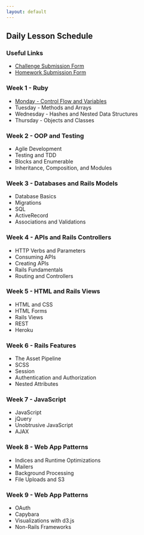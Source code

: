 ```yaml
---
layout: default
---
```


## Daily Lesson Schedule

### Useful Links

* [Challenge Submission Form](http://goo.gl/forms/lAlRZpME2o)
* [Homework Submission Form](http://goo.gl/forms/LlrLL85tFM)

### Week 1 - Ruby

* [Monday - Control Flow and Variables](w1-1/index)
* Tuesday - Methods and Arrays
* Wednesday - Hashes and Nested Data Structures
* Thursday - Objects and Classes


### Week 2 - OOP and Testing

* Agile Development
* Testing and TDD
* Blocks and Enumerable
* Inheritance, Composition, and Modules


### Week 3 - Databases and Rails Models

* Database Basics
* Migrations
* SQL
* ActiveRecord
* Associations and Validations


### Week 4 - APIs and Rails Controllers

* HTTP Verbs and Parameters
* Consuming APIs
* Creating APIs
* Rails Fundamentals
* Routing and Controllers


### Week 5 - HTML and Rails Views

* HTML and CSS
* HTML Forms
* Rails Views
* REST
* Heroku


### Week 6 - Rails Features

* The Asset Pipeline
* SCSS
* Session
* Authentication and Authorization
* Nested Attributes


### Week 7 - JavaScript

* JavaScript
* jQuery
* Unobtrusive JavaScript
* AJAX


### Week 8 - Web App Patterns

* Indices and Runtime Optimizations
* Mailers
* Background Processing
* File Uploads and S3


### Week 9 - Web App Patterns

* OAuth
* Capybara
* Visualizations with d3.js
* Non-Rails Frameworks
